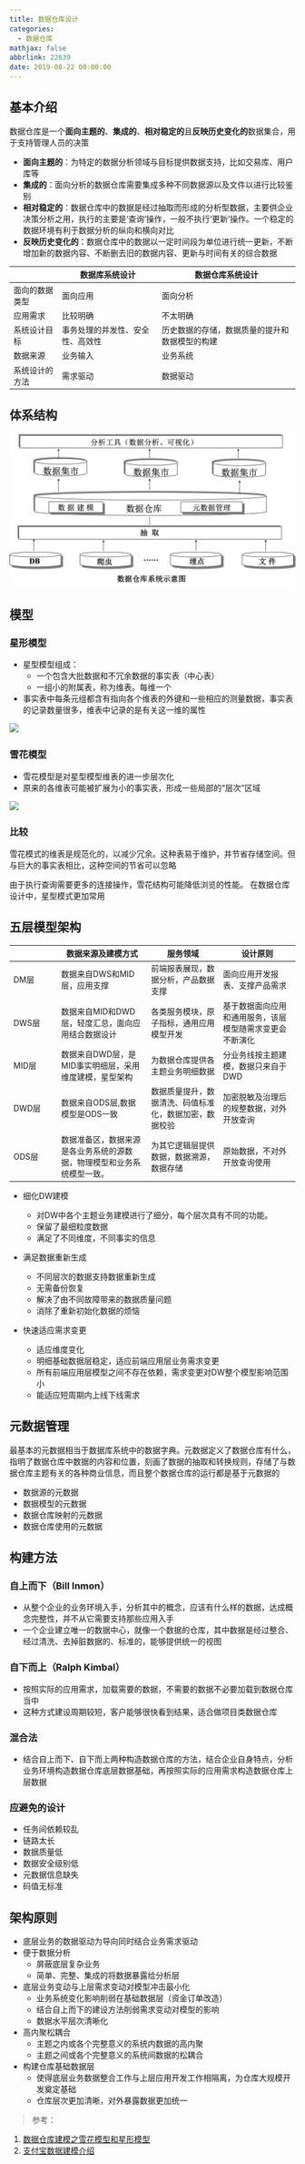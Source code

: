 ```yaml
---
title: 数据仓库设计
categories:
  - 数据仓库
mathjax: false
abbrlink: 22639
date: 2019-08-22 00:00:00
---
```


## 基本介绍

数据仓库是一个**面向主题的**、**集成的**、**相对稳定的**且**反映历史变化的**数据集合，用于支持管理人员的决策

- **面向主题的**：为特定的数据分析领域与目标提供数据支持，比如交易库、用户库等
- **集成的**：面向分析的数据仓库需要集成多种不同数据源以及文件以进行比较鉴别
- **相对稳定的**：数据仓库中的数据是经过抽取而形成的分析型数据，主要供企业决策分析之用，执行的主要是‘查询’操作，一般不执行‘更新’操作。一个稳定的数据环境有利于数据分析的纵向和横向对比
- **反映历史变化的**：数据仓库中的数据以一定时间段为单位进行统一更新，不断增加新的数据内容、不断删去旧的数据内容、更新与时间有关的综合数据

|　 | 数据库系统设计 | 数据仓库系统设计|
|-|-|-|
|面向的数据类型 | 面向应用 | 面向分析|
|应用需求 | 比较明确 | 不太明确|
|系统设计目标 | 事务处理的并发性、安全性、高效性 | 历史数据的存储，数据质量的提升和数据模型的构建|
|数据来源 | 业务输入 | 业务系统|
|系统设计的方法 | 需求驱动 | 数据驱动|

## 体系结构

![](/img/2019-08-22_数据仓库设计_1.png)

## 模型

### 星形模型

- 星型模型组成：
    - 一个包含大批数据和不冗余数据的事实表（中心表）
    - 一组小的附属表，称为维表。每维一个
- 事实表中每条元组都含有指向各个维表的外键和一些相应的测量数据，事实表的记录数量很多，维表中记录的是有关这一维的属性

![](http://www.ibm.com/developerworks/cn/rational/r-warehouses/images/image005.png)

### 雪花模型

- 雪花模型是对星型模型维表的进一步层次化
- 原来的各维表可能被扩展为小的事实表，形成一些局部的“层次”区域

![](http://www.ibm.com/developerworks/cn/rational/r-warehouses/images/image013.png)

### 比较

雪花模式的维表是规范化的，以减少冗余。这种表易于维护，并节省存储空间。但与巨大的事实表相比，这种空间的节省可以忽略

由于执行查询需要更多的连接操作，雪花结构可能降低浏览的性能。
在数据仓库设计中，星型模式更加常用

## 五层模型架构

|　　　　　|  数据来源及建模方式 | 服务领域 |设计原则|
|-|-|-|-|
|DM层 | 数据来自DWS和MID层，应用支撑 | 前端报表展现，数据分析，产品数据支撑 | 面向应用开发报表、支撑产品需求|
|DWS层 | 数据来自MID和DWD层，轻度汇总，面向应用结合数据设计 | 各类服务模块，原子指标，通用应用模型开发 |基于数据面向应用和通用服务，该层模型随需求变更会不断演化|
|MID层 | 数据来自DWD层，是MID事实明细层，采用维度建模，星型架构 |为数据仓库提供各主题业务明细数据 |分业务线按主题建模，数据只来自于DWD|
|DWD层 | 数据来自ODS层,数据模型是ODS一致 |数据质量提升，数据清洗、码值标准化，数据加密，数据校验 |加密脱敏及治理后的规整数据，对外开放查询|
|ODS层 | 数据准备区，数据来源是各业务系统的源数据，物理模型和业务系统模型一致。 |为其它逻辑层提供数据，数据溯源，数据存储 |原始数据，不对外开放查询使用|

- 细化DW建模
    - 对DW中各个主题业务建模进行了细分，每个层次具有不同的功能。
    - 保留了最细粒度数据
    - 满足了不同维度，不同事实的信息
    
    
- 满足数据重新生成
    - 不同层次的数据支持数据重新生成
    - 无需备份恢复
    - 解决了由不同故障带来的数据质量问题
    - 消除了重新初始化数据的烦恼
    
    
- 快速适应需求变更
    - 适应维度变化
    - 明细基础数据层稳定，适应前端应用层业务需求变更
    - 所有前端应用层模型之间不存在依赖，需求变更对DW整个模型影响范围小 
    - 能适应短周期内上线下线需求

## 元数据管理

最基本的元数据相当于数据库系统中的数据字典。元数据定义了数据仓库有什么，指明了数据仓库中数据的内容和位置，刻画了数据的抽取和转换规则，存储了与数据仓库主题有关的各种商业信息，而且整个数据仓库的运行都是基于元数据的

- 数据源的元数据
- 数据模型的元数据
- 数据仓库映射的元数据
- 数据仓库使用的元数据

## 构建方法

### 自上而下（Bill Inmon）

- 从整个企业的业务环境入手，分析其中的概念，应该有什么样的数据，达成概念完整性，并不从它需要支持那些应用入手
- 一个企业建立唯一的数据中心，就像一个数据的仓库，其中数据是经过整合、经过清洗、去掉脏数据的、标准的，能够提供统一的视图

### 自下而上（Ralph Kimbal）

- 按照实际的应用需求，加载需要的数据，不需要的数据不必要加载到数据仓库当中
- 这种方式建设周期较短，客户能够很快看到结果，适合做项目类数据仓库

### 混合法

- 结合自上而下、自下而上两种构造数据仓库的方法，结合企业自身特点，分析业务环境构造数据仓库底层数据基础，再按照实际的应用需求构造数据仓库上层数据

### 应避免的设计

- 任务间依赖较乱
- 链路太长
- 数据质量低
- 数据安全级别低
- 元数据信息缺失
- 码值无标准

## 架构原则

- 底层业务的数据驱动为导向同时结合业务需求驱动
- 便于数据分析
    - 屏蔽底层复杂业务
    - 简单、完整、集成的将数据暴露给分析层
- 底层业务变动与上层需求变动对模型冲击最小化
    - 业务系统变化影响削弱在基础数据层（资金订单改造）
    - 结合自上而下的建设方法削弱需求变动对模型的影响
    - 数据水平层次清晰化
- 高内聚松耦合
    - 主题之内或各个完整意义的系统内数据的高内聚
    - 主题之间或各个完整意义的系统间数据的松耦合
- 构建仓库基础数据层
    - 使得底层业务数据整合工作与上层应用开发工作相隔离，为仓库大规模开发奠定基础
    - 仓库层次更加清晰，对外暴露数据更加统一

> 参考：

1. [数据仓库建模之雪花模型和星形模型](https://www.cnblogs.com/xiaojianblogs/p/7655458.html)
2. [支付宝数据建模介绍](https://max.book118.com/html/2017/0618/116376625.shtm)
